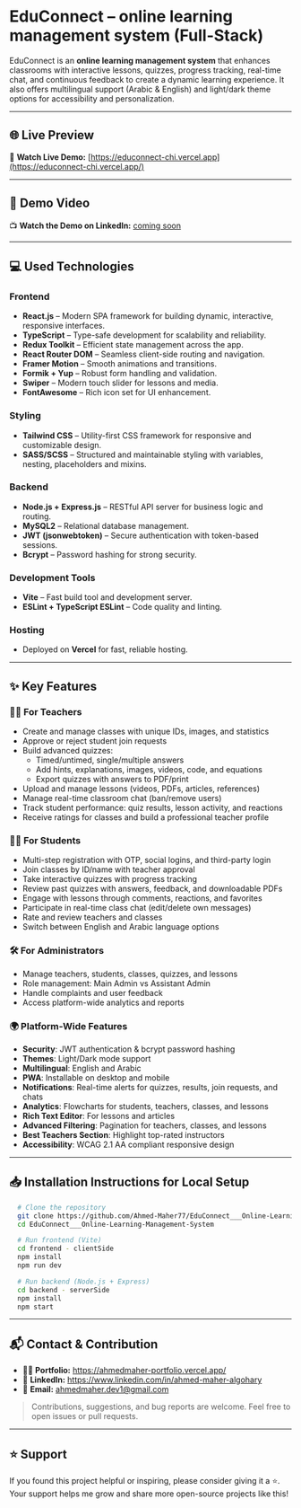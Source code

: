 # EduConnect – online learning management system (Full-Stack) 

EduConnect is an **online learning management system** that enhances classrooms with interactive lessons, quizzes, progress tracking, real-time chat, and continuous feedback to create a dynamic learning experience. It also offers multilingual support (Arabic & English) and light/dark theme options for accessibility and personalization.

---

## 🌐 Live Preview

👀 **Watch Live Demo:** [https://educonnect-chi.vercel.app](https://educonnect-chi.vercel.app/)

---

## 🎥 Demo Video

📺 **Watch the Demo on LinkedIn:** [coming soon]()

---

## 💻 Used Technologies

### Frontend
- **React.js** – Modern SPA framework for building dynamic, interactive, responsive interfaces.  
- **TypeScript** – Type-safe development for scalability and reliability.  
- **Redux Toolkit** – Efficient state management across the app.  
- **React Router DOM** – Seamless client-side routing and navigation.  
- **Framer Motion** – Smooth animations and transitions.  
- **Formik + Yup** – Robust form handling and validation.  
- **Swiper** – Modern touch slider for lessons and media.  
- **FontAwesome** – Rich icon set for UI enhancement.  
### Styling
- **Tailwind CSS** – Utility-first CSS framework for responsive and customizable design.  
- **SASS/SCSS** – Structured and maintainable styling with variables, nesting, placeholders and mixins.  
### Backend
- **Node.js + Express.js** – RESTful API server for business logic and routing.  
- **MySQL2** – Relational database management.  
- **JWT (jsonwebtoken)** – Secure authentication with token-based sessions.  
- **Bcrypt** – Password hashing for strong security.  
### Development Tools
- **Vite** – Fast build tool and development server.  
- **ESLint + TypeScript ESLint** – Code quality and linting.  
### Hosting
- Deployed on **Vercel** for fast, reliable hosting.  

---

## ✨ Key Features

### 👨‍🏫 For Teachers
- Create and manage classes with unique IDs, images, and statistics  
- Approve or reject student join requests  
- Build advanced quizzes:
  - Timed/untimed, single/multiple answers  
  - Add hints, explanations, images, videos, code, and equations  
  - Export quizzes with answers to PDF/print  
- Upload and manage lessons (videos, PDFs, articles, references)  
- Manage real-time classroom chat (ban/remove users)  
- Track student performance: quiz results, lesson activity, and reactions  
- Receive ratings for classes and build a professional teacher profile  
### 👨‍🎓 For Students
- Multi-step registration with OTP, social logins, and third-party login  
- Join classes by ID/name with teacher approval  
- Take interactive quizzes with progress tracking  
- Review past quizzes with answers, feedback, and downloadable PDFs  
- Engage with lessons through comments, reactions, and favorites  
- Participate in real-time class chat (edit/delete own messages)  
- Rate and review teachers and classes  
- Switch between English and Arabic language options  
### 🛠️ For Administrators
- Manage teachers, students, classes, quizzes, and lessons  
- Role management: Main Admin vs Assistant Admin  
- Handle complaints and user feedback  
- Access platform-wide analytics and reports  
### 🌍 Platform-Wide Features
- **Security**: JWT authentication & bcrypt password hashing  
- **Themes**: Light/Dark mode support  
- **Multilingual**: English and Arabic  
- **PWA**: Installable on desktop and mobile  
- **Notifications**: Real-time alerts for quizzes, results, join requests, and chats  
- **Analytics**: Flowcharts for students, teachers, classes, and lessons  
- **Rich Text Editor**: For lessons and articles  
- **Advanced Filtering**: Pagination for teachers, classes, and lessons  
- **Best Teachers Section**: Highlight top-rated instructors  
- **Accessibility**: WCAG 2.1 AA compliant responsive design  

---

## 📥 Installation Instructions for Local Setup

  ```bash
    # Clone the repository
    git clone https://github.com/Ahmed-Maher77/EduConnect___Online-Learning-Management-System.git
    cd EduConnect___Online-Learning-Management-System

    # Run frontend (Vite)
    cd frontend - clientSide
    npm install
    npm run dev

    # Run backend (Node.js + Express)
    cd backend - serverSide
    npm install
    npm start
  ```
---

## 📬 Contact & Contribution
- 🧑‍💻 **Portfolio:** <a href="https://ahmedmaher-portfolio.vercel.app/" title="See My Portfolio">https://ahmedmaher-portfolio.vercel.app/</a>
- 🔗 **LinkedIn:** <a href="https://www.linkedin.com/in/ahmed-maher-algohary" title="Contact via LinkedIn">https://www.linkedin.com/in/ahmed-maher-algohary</a>
- 📧 **Email:** <a href="mailto:ahmedmaher.dev1@gmail.com" title="Contact via Email">ahmedmaher.dev1@gmail.com</a>

> Contributions, suggestions, and bug reports are welcome. Feel free to open issues or pull requests.

---

## ⭐ Support

If you found this project helpful or inspiring, please consider giving it a ⭐. Your support helps me grow and share more open-source projects like this!
